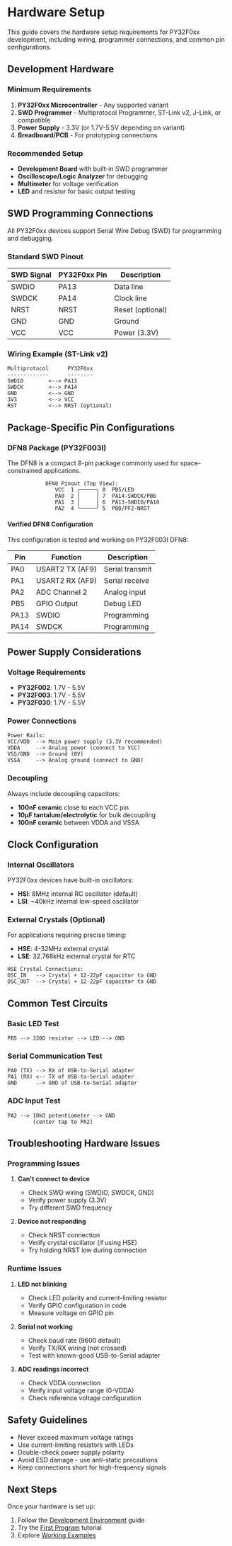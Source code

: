 # Hardware Setup

This guide covers the hardware setup requirements for PY32F0xx development, including wiring, programmer connections, and common pin configurations.

## Development Hardware

### Minimum Requirements

1. **PY32F0xx Microcontroller** - Any supported variant
2. **SWD Programmer** - Multiprotocol Programmer, ST-Link v2, J-Link, or compatible
3. **Power Supply** - 3.3V (or 1.7V-5.5V depending on variant)
4. **Breadboard/PCB** - For prototyping connections

### Recommended Setup

- **Development Board** with built-in SWD programmer
- **Oscilloscope/Logic Analyzer** for debugging
- **Multimeter** for voltage verification
- **LED** and resistor for basic output testing

## SWD Programming Connections

All PY32F0xx devices support Serial Wire Debug (SWD) for programming and debugging.

### Standard SWD Pinout

| SWD Signal | PY32F0xx Pin | Description |
|------------|--------------|-------------|
| SWDIO      | PA13         | Data line   |
| SWDCK      | PA14         | Clock line  |
| NRST       | NRST         | Reset (optional) |
| GND        | GND          | Ground      |
| VCC        | VCC          | Power (3.3V) |

### Wiring Example (ST-Link v2)

```
Multiprotocol      PY32F0xx
-------------      --------
SWDIO        <--> PA13
SWDCK        <--> PA14  
GND          <--> GND
3V3          <--> VCC
RST          <--> NRST (optional)
```

## Package-Specific Pin Configurations

### DFN8 Package (PY32F003I)

The DFN8 is a compact 8-pin package commonly used for space-constrained applications.

```
            DFN8 Pinout (Top View):
               VCC  1 ┌─────┐ 8  PB5/LED
               PA0  2 │     │ 7  PA14-SWDCK/PB6
               PA1  3 │     │ 6  PA13-SWDIO/PA10
               PA2  4 └─────┘ 5  PB0/PF2-NRST

```

#### Verified DFN8 Configuration

This configuration is tested and working on PY32F003I DFN8:

| Pin | Function | Description |
|-----|----------|-------------|
| PA0 | USART2 TX (AF9) | Serial transmit |
| PA1 | USART2 RX (AF9) | Serial receive |  
| PA2 | ADC Channel 2   | Analog input |
| PB5 | GPIO Output     | Debug LED |
| PA13| SWDIO          | Programming |
| PA14| SWDCK          | Programming |


## Power Supply Considerations

### Voltage Requirements

- **PY32F002**: 1.7V - 5.5V
- **PY32F003**: 1.7V - 5.5V  
- **PY32F030**: 1.7V - 5.5V

### Power Connections

```
Power Rails:
VCC/VDD  --> Main power supply (3.3V recommended)
VDDA     --> Analog power (connect to VCC)
VSS/GND  --> Ground (0V)
VSSA     --> Analog ground (connect to GND)
```

### Decoupling

Always include decoupling capacitors:
- **100nF ceramic** close to each VCC pin
- **10μF tantalum/electrolytic** for bulk decoupling
- **100nF ceramic** between VDDA and VSSA

## Clock Configuration

### Internal Oscillators

PY32F0xx devices have built-in oscillators:
- **HSI**: 8MHz internal RC oscillator (default)
- **LSI**: ~40kHz internal low-speed oscillator

### External Crystals (Optional)

For applications requiring precise timing:
- **HSE**: 4-32MHz external crystal
- **LSE**: 32.768kHz external crystal for RTC

```
HSE Crystal Connections:
OSC_IN   --> Crystal + 12-22pF capacitor to GND
OSC_OUT  --> Crystal + 12-22pF capacitor to GND
```

## Common Test Circuits

### Basic LED Test

```
PB5 --> 330Ω resistor --> LED --> GND
```

### Serial Communication Test

```
PA0 (TX) --> RX of USB-to-Serial adapter
PA1 (RX) <-- TX of USB-to-Serial adapter
GND      --> GND of USB-to-Serial adapter
```

### ADC Input Test

```
PA2 --> 10kΩ potentiometer --> GND
        (center tap to PA2)
```

## Troubleshooting Hardware Issues

### Programming Issues

1. **Can't connect to device**
   - Check SWD wiring (SWDIO, SWDCK, GND)
   - Verify power supply (3.3V)
   - Try different SWD frequency

2. **Device not responding**
   - Check NRST connection
   - Verify crystal oscillator (if using HSE)
   - Try holding NRST low during connection

### Runtime Issues

1. **LED not blinking**
   - Check LED polarity and current-limiting resistor
   - Verify GPIO configuration in code
   - Measure voltage on GPIO pin

2. **Serial not working**
   - Check baud rate (9600 default)
   - Verify TX/RX wiring (not crossed)
   - Test with known-good USB-to-Serial adapter

3. **ADC readings incorrect**
   - Check VDDA connection
   - Verify input voltage range (0-VDDA)
   - Check reference voltage configuration

## Safety Guidelines

- Never exceed maximum voltage ratings
- Use current-limiting resistors with LEDs
- Double-check power supply polarity
- Avoid ESD damage - use anti-static precautions
- Keep connections short for high-frequency signals

## Next Steps

Once your hardware is set up:
1. Follow the [Development Environment](./development-environment.md) guide
2. Try the [First Program](./first-program.md) tutorial
3. Explore [Working Examples](../examples/blinky.md)
